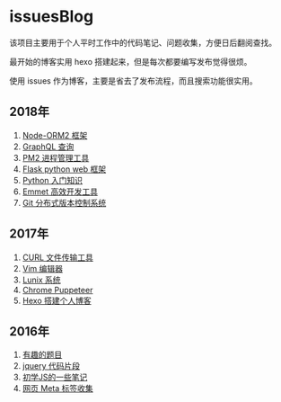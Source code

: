 # issuesBlog
该项目主要用于个人平时工作中的代码笔记、问题收集，方便日后翻阅查找。

最开始的博客实用 hexo 搭建起来，但是每次都要编写发布觉得很烦。

使用 issues 作为博客，主要是省去了发布流程，而且搜索功能很实用。

## 2018年
1. [Node-ORM2 框架](https://github.com/VonJie/gitBlog/issues/16)
1. [GraphQL 查询](https://github.com/VonJie/gitBlog/issues/15)
1. [PM2 进程管理工具](https://github.com/VonJie/gitBlog/issues/14)
1. [Flask python web 框架](https://github.com/VonJie/gitBlog/issues/13)
1. [Python 入门知识](https://github.com/VonJie/gitBlog/issues/12)
1. [Emmet 高效开发工具](https://github.com/VonJie/gitBlog/issues/11)
1. [Git 分布式版本控制系统](https://github.com/VonJie/gitBlog/issues/10)


## 2017年
1. [CURL 文件传输工具](https://github.com/VonJie/gitBlog/issues/9)
1. [Vim 编辑器](https://github.com/VonJie/gitBlog/issues/8)
1. [Lunix 系统](https://github.com/VonJie/gitBlog/issues/7)
1. [Chrome Puppeteer](https://github.com/VonJie/gitBlog/issues/6)
1. [Hexo 搭建个人博客](https://github.com/VonJie/gitBlog/issues/5)

## 2016年

1. [有趣的题目](https://github.com/VonJie/gitBlog/issues/4)
1. [jquery 代码片段](https://github.com/VonJie/gitBlog/issues/3)
1. [初学JS的一些笔记](https://github.com/VonJie/gitBlog/issues/2)
1. [网页 Meta 标签收集](https://github.com/VonJie/gitBlog/issues/1)


